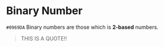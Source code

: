 # Binary Number

`#0969DA` Binary numbers are those which is **2-based** numbers.

> THIS IS A QUOTE!!

